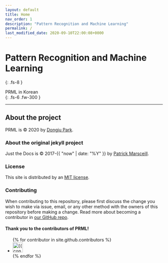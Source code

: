 ```yaml
---
layout: default
title: Home
nav_order: 1
description: "Pattern Recognition and Machine Learning"
permalink: /
last_modified_date: 2020-09-10T22:00:08+0000
---
```


# Pattern Recognition and Machine Learning
{: .fs-8 }

PRML in Korean  
{: .fs-6 .fw-300 }

---

## About the project

PRML is &copy; 2020 by [Dongju Park](https://toriving.github.io/).


### About the original jekyll project

Just the Docs is &copy; 2017-{{ "now" | date: "%Y" }} by [Patrick Marsceill](http://patrickmarsceill.com).

### License

This site is distributed by an [MIT license](https://github.com/toriving/prml/blob/master/LICENSE.txt).

### Contributing

When contributing to this repository, please first discuss the change you wish to make via issue,
email, or any other method with the owners of this repository before making a change. Read more about becoming a contributor in [our GitHub repo](https://github.com/toriving/prml).

#### Thank you to the contributors of PRML!

<ul class="list-style-none">
{% for contributor in site.github.contributors %}
  <li class="d-inline-block mr-1">
     <a href="{{ contributor.html_url }}"><img src="{{ contributor.avatar_url }}" width="32" height="32" alt="{{ contributor.login }}"/></a>
  </li>
{% endfor %}
</ul>
